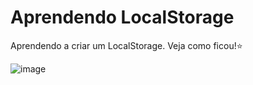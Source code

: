 # Aprendendo LocalStorage
Aprendendo a criar um LocalStorage.
Veja como ficou!⭐

![image](https://github.com/user-attachments/assets/064f0486-7611-46a1-bbf7-6eb0163caa19)

